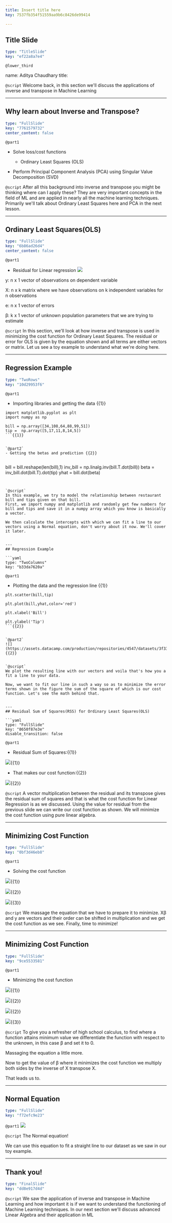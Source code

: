 ```yaml
---
title: Insert title here
key: 7537fb354f51559aa9b6c8426de99414

---
```

## Title Slide

```yaml
type: "TitleSlide"
key: "ef22a8a7e4"
```

`@lower_third`

name: Aditya Chaudhary
title: 


`@script`
Welcome back, in this section we'll discuss the applications of inverse and transpose in Machine Learning


---
## Why learn about Inverse and Transpose?

```yaml
type: "FullSlide"
key: "7761579732"
center_content: false
```

`@part1`
- Solve loss/cost functions
  
  - Ordinary Least Squares (OLS)

- Perform Principal Component Analysis (PCA) using Singular Value Decomposition (SVD)


`@script`
After all this background into inverse and transpose you might be thinking where can I apply these? They are very important concepts in the field of ML and are applied in nearly all the machine learning techniques. Primarily we'll talk about Ordinary Least Squares here and PCA in the next lesson.


---
## Ordinary Least Squares(OLS)

```yaml
type: "FullSlide"
key: "6b86ad26d4"
center_content: false
```

`@part1`
- Residual for Linear regression
![](https://assets.datacamp.com/production/repositories/4547/datasets/3605d1092576253f8677f0d637126b52b3beaf96/eqn1.JPG)

y: n x 1 vector of observations on dependent variable 
 
X: n x k matrix where we have observations on k 
independent variables for n observations

e: n x 1 vector of errors
  
β: k x 1 vector of unknown population parameters that we are trying to estimate


`@script`
In this section, we'll look at how inverse and transpose is used in minimizing the cost function for Ordinary Least Squares. 
The residual or error for OLS is given by the equation shown and all terms are either vectors or matrix. 
Let us see a toy example to understand what we're doing here.


---
## Regression Example

```yaml
type: "TwoRows"
key: "10d29953f6"
```

`@part1`
- Importing libraries and getting the data {{1}}

```
import matplotlib.pyplot as plt
import numpy as np

bill = np.array([34,108,64,88,99,51])
tip =  np.array([5,17,11,8,14,5])
```{{1}}


`@part2`
- Getting the betas and prediction {{2}}


```
bill = bill.reshape(len(bill),1)
inv_bill = np.linalg.inv(bill.T.dot(bill))
beta = inv_bill.dot(bill.T).dot(tip)
yhat = bill.dot(beta) 
```{{2}}


`@script`
In this example, we try to model the relationship between restaurant bill and tips given on that bill. 
First, we import numpy and matplotlib and randomly get few numbers for bill and tips and save it in a numpy array which you know is basically a vector. 

We then calculate the intercepts with which we can fit a line to our vectors using a Normal equation, don't worry about it now. We'll cover it later.


---
## Regression Example

```yaml
type: "TwoColumns"
key: "b33da7620a"
```

`@part1`
- Plotting the data and the regression line {{1}}

```
plt.scatter(bill,tip)

plt.plot(bill,yhat,color='red')

plt.xlabel('Bill')

plt.ylabel('Tip')
```{{2}}


`@part2`
![](https://assets.datacamp.com/production/repositories/4547/datasets/3f335004be25ef32b035523176f91f92e0dbe9a9/LR.JPG){{2}}


`@script`
We plot the resulting line with our vectors and voila that's how you a fit a line to your data.

Now, we want to fit our line in such a way so as to minimize the error terms shown in the figure the sum of the square of which is our cost function. Let's see the math behind that.


---
## Residual Sum of Squares(RSS) for Ordinary Least Squares(OLS)

```yaml
type: "FullSlide"
key: "8650f87e3e"
disable_transition: false
```

`@part1`
- Residual Sum of Squares:{{1}}

![](https://assets.datacamp.com/production/repositories/4547/datasets/01b229234cb5531094b9ce023a3a3828fbd178b8/eqn4.JPG){{1}} 
 
- That makes our cost function:{{2}}

![](https://assets.datacamp.com/production/repositories/4547/datasets/86e06b6da390fede8dc968403c329e905946698a/eqn6.JPG){{2}}


`@script`
A vector multiplication between the residual and its transpose gives the residual sum of squares and that is what the cost function for Linear Regression is as we discussed.
Using the value for residual from the previous slide we can write our cost function as shown. 
We will minimize the cost function using pure linear algebra.


---
## Minimizing Cost Function

```yaml
type: "FullSlide"
key: "0bf3d46eb8"
```

`@part1`
- Solving the cost function

![](https://assets.datacamp.com/production/repositories/4547/datasets/f40e373a258098fd37131ca2ddc081bdc51b0f43/new1.JPG){{1}}

![](https://assets.datacamp.com/production/repositories/4547/datasets/36010b2d2591dbae8b04bedc2ea3da0759bc5b28/new2.JPG){{2}}

![](https://assets.datacamp.com/production/repositories/4547/datasets/02d6b5f6764dac64301d8cd36102b3c6023b051b/new3.JPG){{3}}


`@script`
We massage the equation that we have to prepare it to minimize. 
Xβ and y are vectors and their order can be shifted in multiplication and we get the cost function as we see. 
Finally, time to minimize!


---
## Minimizing Cost Function

```yaml
type: "FullSlide"
key: "9ce5533581"
```

`@part1`
- Minimizing the cost function

![](https://assets.datacamp.com/production/repositories/4547/datasets/a10525a6be30584c760b2d5b4d01f415344549dc/new4.JPG){{1}}

![](https://assets.datacamp.com/production/repositories/4547/datasets/0cdc2bee00546d4935f03f21308d068e9eda27bd/new5.JPG){{2}}

![](https://assets.datacamp.com/production/repositories/4547/datasets/ae38631d67210747fecd041ce6407737b160dd18/new6.JPG){{2}}

![](https://assets.datacamp.com/production/repositories/4547/datasets/6e8c1f0bee81eadcb86ddc294bf28135d0aa531d/new7.JPG){{3}}


`@script`
To give you a refresher of high school calculus, to find where a function attains minimum value we differentiate the function with respect to the unknown, in this case β and set it to 0. 

Massaging the equation a little more.

Now to get the value of β where it minimizes the cost function we multiply both sides by the inverse of X transpose X.

That leads us to.


---
## Normal Equation

```yaml
type: "FullSlide"
key: "f72efc9e23"
```

`@part1`
![](https://assets.datacamp.com/production/repositories/4547/datasets/c6d9d4940d59668589e44ca116e4742dd9de60be/last.JPG)


`@script`
The Normal equation!

We can use this equation to fit a straight line to our dataset as we saw in our toy example.


---
## Thank you!

```yaml
type: "FinalSlide"
key: "dd8e917d4d"
```

`@script`
We saw the application of inverse and transpose in Machine Learning and how important it is if we want to understand the functioning of Machine Learning techniques. In our next section we'll discuss advanced Linear Algebra and their application in ML

